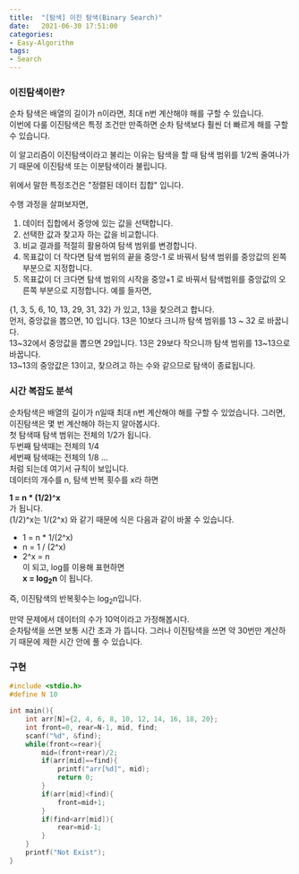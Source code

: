 ```yaml
---
title:  "[탐색] 이진 탐색(Binary Search)"
date:   2021-06-30 17:51:00
categories:
- Easy-Algorithm
tags:
- Search
---
```


### 이진탐색이란?
순차 탐색은 배열의 길이가 n이라면, 최대 n번 계산해야 해를 구할 수 있습니다.<br>
이번에 다룰 이진탐색은 특정 조건만 만족하면 순차 탐색보다 훨씬 더 빠르게 해를 구할 수 있습니다.<br>

이 알고리즘이 이진탐색이라고 불리는 이유는 탐색을 할 때 탐색 범위를 1/2씩 줄여나가기 때문에 이진탐색 또는 이분탐색이라 불립니다.<br>

위에서 말한 특정조건은 "정렬된 데이터 집합" 입니다.<br>

수행 과정을 살펴보자면,<br>
1. 데이터 집합에서 중앙에 있는 값을 선택합니다.
2. 선택한 값과 찾고자 하는 값을 비교합니다.
3. 비교 결과를 적절히 활용하여 탐색 범위를 변경합니다.
  1. 목표값이 더 작다면 탐색 범위의 끝을 중앙-1 로 바꿔서 탐색 범위를 중앙값의 왼쪽부분으로 지정합니다.
  2. 목표값이 더 크다면 탐색 범위의 시작을 중앙+1 로 바꿔서 탐색범위를 중앙값의 오른쪽 부분으로 지정합니다.
  예를 들자면,

{1, 3, 5, 6, 10, 13, 29, 31, 32} 가 있고, 13을 찾으려고 합니다.<br>
먼저, 중앙값을 뽑으면, 10 입니다. 13은 10보다 크니까 탐색 범위를 13 ~ 32 로 바꿉니다.<br>
13~32에서 중앙값을 뽑으면 29입니다. 13은 29보다 작으니까 탐색 범위를 13~13으로 바꿉니다.<br>
13~13의 중앙값은 13이고, 찾으려고 하는 수와 같으므로 탐색이 종료됩니다.<br>

### 시간 복잡도 분석
순차탐색은 배열의 길이가 n일때 최대 n번 계산해야 해를 구할 수 있었습니다. 그러면, 이진탐색은 몇 번 계산해야 하는지 알아봅시다.<br>
첫 탐색때 탐색 범위는 전체의 1/2가 됩니다.<br>
두번째 탐색때는 전체의 1/4<br>
세번째 탐색때는 전체의 1/8 ...<br>
처럼 되는데 여기서 규칙이 보입니다.<br>
데이터의 개수를 n, 탐색 반복 횟수를 x라 하면<br>

<b>1 = n * (1/2)^x</b><br>
가 됩니다.<br>
(1/2)^x는 1/(2^x) 와 같기 때문에 식은 다음과 같이 바꿀 수 있습니다.<br>
* 1 =  n * 1/(2^x)
* n = 1 / (2^x)
* 2^x = n<br>
이 되고, log를 이용해 표현하면<br>
<b>x = log<sub>2</sub>n</b> 이 됩니다.

즉, 이진탐색의 반복횟수는 log<sub>2</sub>n입니다.

만약 문제에서 데이터의 수가 10억이라고 가정해봅시다.<br>
순차탐색을 쓰면 보통 시간 초과 가 뜹니다. 그러나 이진탐색을 쓰면 약 30번만 계산하기 때문에 제한 시간 안에 풀 수 있습니다.

### 구현
```cpp
#include <stdio.h>
#define N 10

int main(){
    int arr[N]={2, 4, 6, 8, 10, 12, 14, 16, 18, 20};
    int front=0, rear=N-1, mid, find;
    scanf("%d", &find);
    while(front<=rear){
        mid=(front+rear)/2;
        if(arr[mid]==find){
            printf("arr[%d]", mid);
            return 0;
        }
        if(arr[mid]<find){
            front=mid+1;
        }
        if(find<arr[mid]){
            rear=mid-1;
        }
    }
    printf("Not Exist");
}
```